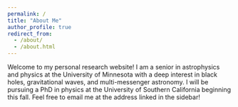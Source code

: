 ```yaml
---
permalink: /
title: "About Me"
author_profile: true
redirect_from: 
  - /about/
  - /about.html
---
```


Welcome to my personal research website! I am a senior in astrophysics and physics at the University of Minnesota with a deep interest in black holes, gravitational waves, and multi-messenger astronomy. I will be pursuing a PhD in physics at the University of Southern California beginning this fall. Feel free to email me at the address linked in the sidebar! 
